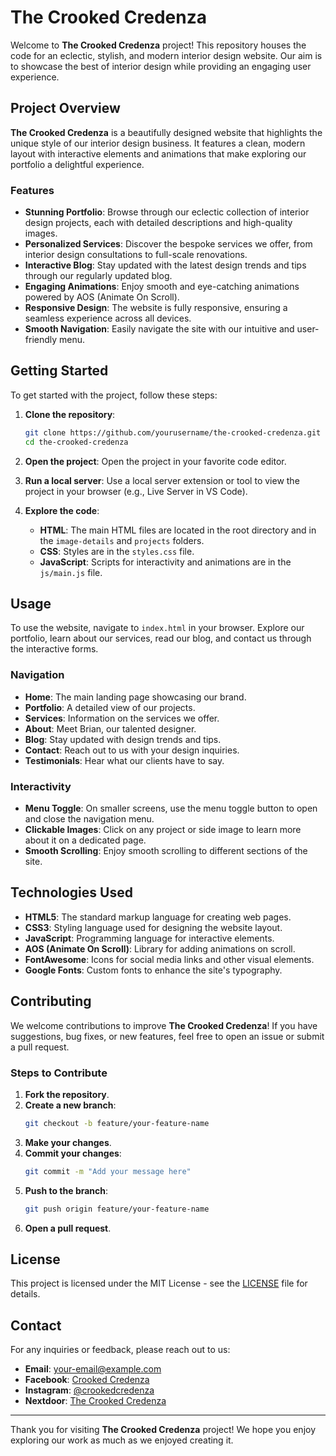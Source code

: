 # The Crooked Credenza

Welcome to **The Crooked Credenza** project! This repository houses the code for an eclectic, stylish, and modern interior design website. Our aim is to showcase the best of interior design while providing an engaging user experience.

## Project Overview

**The Crooked Credenza** is a beautifully designed website that highlights the unique style of our interior design business. It features a clean, modern layout with interactive elements and animations that make exploring our portfolio a delightful experience.

### Features

- **Stunning Portfolio**: Browse through our eclectic collection of interior design projects, each with detailed descriptions and high-quality images.
- **Personalized Services**: Discover the bespoke services we offer, from interior design consultations to full-scale renovations.
- **Interactive Blog**: Stay updated with the latest design trends and tips through our regularly updated blog.
- **Engaging Animations**: Enjoy smooth and eye-catching animations powered by AOS (Animate On Scroll).
- **Responsive Design**: The website is fully responsive, ensuring a seamless experience across all devices.
- **Smooth Navigation**: Easily navigate the site with our intuitive and user-friendly menu.

## Getting Started

To get started with the project, follow these steps:

1. **Clone the repository**:
    ```bash
    git clone https://github.com/yourusername/the-crooked-credenza.git
    cd the-crooked-credenza
    ```

2. **Open the project**:
    Open the project in your favorite code editor.

3. **Run a local server**:
    Use a local server extension or tool to view the project in your browser (e.g., Live Server in VS Code).

4. **Explore the code**:
    - **HTML**: The main HTML files are located in the root directory and in the `image-details` and `projects` folders.
    - **CSS**: Styles are in the `styles.css` file.
    - **JavaScript**: Scripts for interactivity and animations are in the `js/main.js` file.

## Usage

To use the website, navigate to `index.html` in your browser. Explore our portfolio, learn about our services, read our blog, and contact us through the interactive forms.

### Navigation

- **Home**: The main landing page showcasing our brand.
- **Portfolio**: A detailed view of our projects.
- **Services**: Information on the services we offer.
- **About**: Meet Brian, our talented designer.
- **Blog**: Stay updated with design trends and tips.
- **Contact**: Reach out to us with your design inquiries.
- **Testimonials**: Hear what our clients have to say.

### Interactivity

- **Menu Toggle**: On smaller screens, use the menu toggle button to open and close the navigation menu.
- **Clickable Images**: Click on any project or side image to learn more about it on a dedicated page.
- **Smooth Scrolling**: Enjoy smooth scrolling to different sections of the site.

## Technologies Used

- **HTML5**: The standard markup language for creating web pages.
- **CSS3**: Styling language used for designing the website layout.
- **JavaScript**: Programming language for interactive elements.
- **AOS (Animate On Scroll)**: Library for adding animations on scroll.
- **FontAwesome**: Icons for social media links and other visual elements.
- **Google Fonts**: Custom fonts to enhance the site's typography.

## Contributing

We welcome contributions to improve **The Crooked Credenza**! If you have suggestions, bug fixes, or new features, feel free to open an issue or submit a pull request.

### Steps to Contribute

1. **Fork the repository**.
2. **Create a new branch**:
    ```bash
    git checkout -b feature/your-feature-name
    ```
3. **Make your changes**.
4. **Commit your changes**:
    ```bash
    git commit -m "Add your message here"
    ```
5. **Push to the branch**:
    ```bash
    git push origin feature/your-feature-name
    ```
6. **Open a pull request**.

## License

This project is licensed under the MIT License - see the [LICENSE](LICENSE) file for details.

## Contact

For any inquiries or feedback, please reach out to us:

- **Email**: your-email@example.com
- **Facebook**: [Crooked Credenza](https://www.facebook.com/people/Crooked-Credenza/61556984696458/)
- **Instagram**: [@crookedcredenza](https://www.instagram.com/crookedcredenza/)
- **Nextdoor**: [The Crooked Credenza](https://www.nextdoor.com)

---

Thank you for visiting **The Crooked Credenza** project! We hope you enjoy exploring our work as much as we enjoyed creating it.